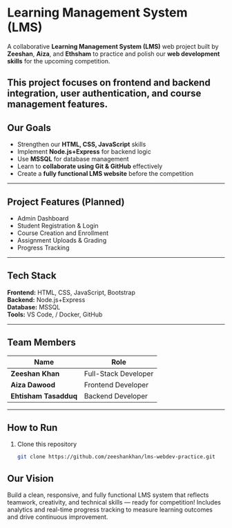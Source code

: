 # Learning Management System (LMS)
A collaborative **Learning Management System (LMS)** web project built by **Zeeshan**, **Aiza**, and **Ethsham** to practice and polish our **web development skills** for the upcoming competition.  

This project focuses on **frontend and backend integration**, **user authentication**, and **course management** features.
---
## Our Goals
- Strengthen our **HTML, CSS, JavaScript** skills  
- Implement **Node.js+Express** for backend logic  
- Use **MSSQL** for database management  
- Learn to **collaborate using Git & GitHub** effectively  
- Create a **fully functional LMS website** before the competition  

---
##  Project Features (Planned)
-  Admin Dashboard  
-  Student Registration & Login  
-  Course Creation and Enrollment  
-  Assignment Uploads & Grading  
-  Progress Tracking  
---

## Tech Stack
**Frontend:** HTML, CSS, JavaScript, Bootstrap  
**Backend:** Node.js+Express  
**Database:** MSSQL  
**Tools:** VS Code, / Docker, GitHub  

---

## Team Members
| Name | Role |
|------|------|
| **Zeeshan Khan** | Full-Stack Developer |
| **Aiza Dawood** | Frontend Developer |
| **Ehtisham Tasadduq** | Backend Developer |

---

## How to Run
1. Clone this repository  
   ```bash
   git clone https://github.com/zeeshankhan/lms-webdev-practice.git
   
## Our Vision
Build a clean, responsive, and fully functional LMS system that reflects teamwork, creativity, and technical skills — ready for competition!
Includes analytics and real-time progress tracking to measure learning outcomes and drive continuous improvement.
